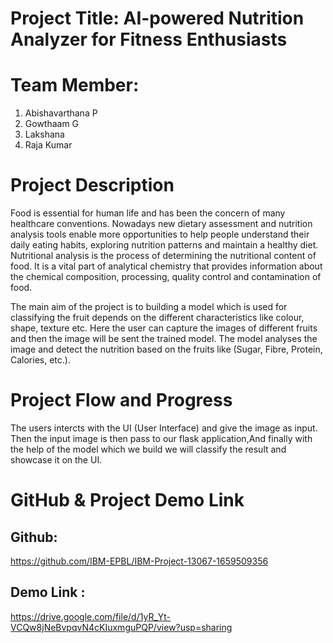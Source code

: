 # Project Title: AI-powered Nutrition Analyzer for Fitness Enthusiasts


# Team Member:
1. Abishavarthana P
2. Gowthaam G
3. Lakshana
4. Raja Kumar


# Project Description

Food is essential for human life and has been the concern of many healthcare conventions. Nowadays new dietary assessment and nutrition analysis tools enable more opportunities to help people understand their daily eating habits, exploring nutrition patterns and maintain a healthy diet. Nutritional analysis is the process of determining the nutritional content of food. It is a vital part of analytical chemistry that provides information about the chemical composition, processing, quality control and contamination of food.

The main aim of the project is to building a model which is used for classifying the fruit depends on the different characteristics like colour, shape, texture etc. Here the user can capture the images of different fruits and then the image will be sent the trained model. The model analyses the image and detect the nutrition based on the fruits like (Sugar, Fibre, Protein, Calories, etc.).

# Project Flow and Progress

The users intercts with the UI (User Interface) and give the image as input. Then the input image is then pass to our flask application,And finally with the help of the model which we build we will classify the result and showcase it on the UI.



# GitHub & Project Demo Link

## Github:
https://github.com/IBM-EPBL/IBM-Project-13067-1659509356 

## Demo Link : 
https://drive.google.com/file/d/1yR_Yt-VCQw8jNeBvpqvN4cKIuxmguPQP/view?usp=sharing 

